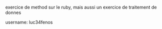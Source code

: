 exercice de method sur le ruby, mais aussi un exercice de traitement de donnes

username: luc34fenos

